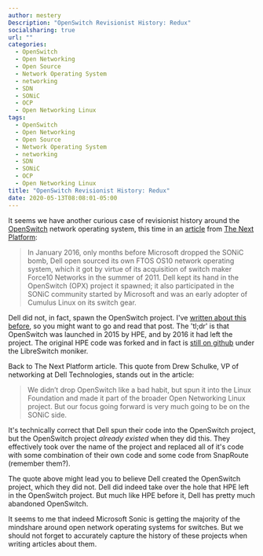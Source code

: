 ```yaml
---
author: mestery
Description: "OpenSwitch Revisionist History: Redux"
socialsharing: true
url: ""
categories:
  - OpenSwitch
  - Open Networking
  - Open Source
  - Network Operating System
  - networking
  - SDN
  - SONiC
  - OCP
  - Open Networking Linux
tags:
  - OpenSwitch
  - Open Networking
  - Open Source
  - Network Operating System
  - networking
  - SDN
  - SONiC
  - OCP
  - Open Networking Linux
title: "OpenSwitch Revisionist History: Redux"
date: 2020-05-13T08:08:01-05:00
---
```


It seems we have another curious case of revisionist history around the
[OpenSwitch](https://www.openswitch.net) network operating system, this time in
an [article](https://www.nextplatform.com/2020/05/12/is-microsofts-sonic-winning-the-war-of-the-noses/)
from [The Next Platform](https://www.nextplatform.com/):

> In January 2016, only months before Microsoft dropped the SONiC bomb, Dell
> open sourced its own FTOS OS10 network operating system, which it got by
> virtue of its acquisition of switch maker Force10 Networks in the summer of
> 2011. Dell kept its hand in the OpenSwitch (OPX) project it spawned; it also
> participated in the SONiC community started by Microsoft and was an early
> adopter of Cumulus Linux on its switch gear.

Dell did not, in fact, spawn the OpenSwitch project. I've
[written about this before](https://blog.siliconloons.com/posts/2018-03-09-openswitch-libreswitch/),
so you might want to go and read that post. The 'tl;dr' is that OpenSwitch
was launched in 2015 by HPE, and by 2016 it had left the project. The
original HPE code was forked and in fact is
[still on github](https://github.com/libreswitch) under the LibreSwitch
moniker.

Back to The Next Platform article. This quote from Drew Schulke, VP of
networking at Dell Technologies, stands out in the article:

> We didn’t drop OpenSwitch like a bad habit, but spun it into the Linux
> Foundation and made it part of the broader Open Networking Linux project. 
> But our focus going forward is very much going to be on the SONiC side.

It's technically correct that Dell spun their code into the OpenSwitch project,
but the OpenSwitch project *already existed* when they did this. They
effectively took over the name of the project and replaced all of it's code
with some combination of their own code and some code from SnapRoute (remember
them?).

The quote above might lead you to believe Dell created the OpenSwitch project,
which they did not. Dell did indeed take over the hole that HPE left in the
OpenSwitch project.  But much like HPE before it, Dell has pretty much
abandoned OpenSwitch.

It seems to me that indeed Microsoft Sonic is getting the majority of the
mindshare around open network operating systems for switches. But we should not
forget to accurately capture the history of these projects when writing
articles about them.
